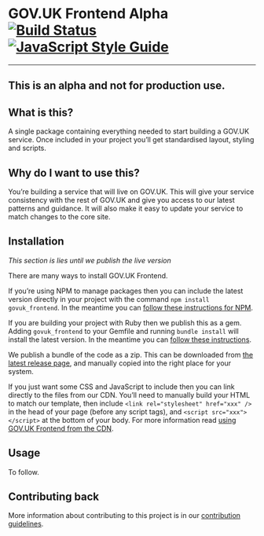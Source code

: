 GOV.UK Frontend Alpha [![Build Status](https://travis-ci.org/alphagov/govuk_frontend_alpha.svg?branch=master)](https://travis-ci.org/alphagov/govuk_frontend_alpha) [![JavaScript Style Guide](https://img.shields.io/badge/code%20style-standard-brightgreen.svg)](http://standardjs.com/)
=====================

---
This is an alpha and not for production use.
---

## What is this?

A single package containing everything needed to start building a GOV.UK service. Once included in your project you’ll get standardised layout, styling and scripts.

## Why do I want to use this?

You’re building a service that will live on GOV.UK. This will give your service consistency with the rest of GOV.UK and give you access to our latest patterns and guidance. It will also make it easy to update your service to match changes to the core site.

## Installation

*This section is lies until we publish the live version*

There are many ways to install GOV.UK Frontend.

If you’re using NPM to manage packages then you can include the latest version directly in your project with the command `npm install govuk_frontend`. In the meantime you can [follow these instructions for NPM](docs/using-with-node.md).


If you are building your project with Ruby then we publish this as a gem. Adding `govuk_frontend` to your Gemfile and running `bundle install` will install the latest version. In the meantime you can [follow these instructions](docs/using-with-rails.md).

We publish a bundle of the code as a zip. This can be downloaded from [the latest release page](https://github.com/alphagov/govuk_elements/releases/latest), and manually copied into the right place for your system.

If you just want some CSS and JavaScript to include then you can link directly to the files from our CDN. You’ll need to manually build your HTML to match our template, then include `<link rel="stylesheet" href="xxx" />` in the head of your page (before any script tags), and `<script src="xxx"></script>` at the bottom of your body. For more information read [using GOV.UK Frontend from the CDN](#).

## Usage

To follow.

## Contributing back

More information about contributing to this project is in our [contribution guidelines](https://github.com/alphagov/govuk_frontend_alpha/blob/master/CONTRIBUTING.md).

